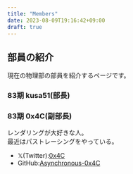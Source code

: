```yaml
---
title: "Members"
date: 2023-08-09T19:16:42+09:00
draft: true
---
```


## 部員の紹介
現在の物理部の部員を紹介するページです。

### 83期 kusa51(部長)

### 83期 0x4C(副部長)
レンダリングが大好きな人。<br>
最近はパストレーシングをやっている。
* 𝕏(Twitter):[0x4C](https://twitter.com/async0x4c)
* GitHub:[Asynchronous-0x4C](https://github.com/Asynchronous-0x4C)